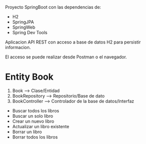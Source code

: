 Proyecto SpringBoot con las dependencias de: 
* H2
* SpringJPA
* SpringWeb
* Spring Dev Tools

Aplicacion API REST con acceso a base de datos H2 para persistir 
informacion.

El acceso se puede realizar desde Postman o el navegador.

# Entity Book 
1. Book --> Clase/Entidad
2. BookRepository --> Repositorio/Base de dato
3. BookController --> Controlador de la base de datos/Interfaz
 * Buscar todos los libros
 * Buscar un solo libro
 * Crear un nuevo libro 
 * Actualizar un libro existente
 * Borrar un libro
 * Borrar todos los libros 